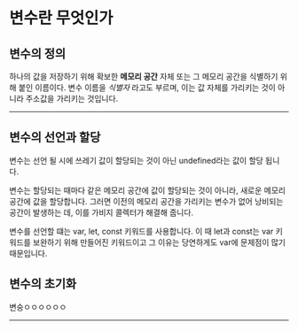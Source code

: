 변수란 무엇인가
==============

## 변수의 정의
하나의 값을 저장하기 위해 확보한 **메모리 공간** 자체 또는 그 메모리 공간을 식별하기 위해 붙인 이름이다.
변수 이름을 *식별자* 라고도 부르며, 이는 값 자체를 가리키는 것이 아니라 주소값을 가리키는 것입니다.

* * *

## 변수의 선언과 할당
변수는 선언 될 시에 쓰레기 값이 할당되는 것이 아닌 undefined라는 값이 할당 됩니다.

변수는 할당되는 때마다 같은 메모리 공간에 값이 할당되는 것이 아니라, 새로운 메모리 공간에 값을 할당합니다. 그러면 이전의 메모리 공간을 가리키는 변수가 없어 낭비되는 공간이 발생하는 데, 이를 가비지 콜렉터가 해결해 줍니다.

변수를 선언할 떄는 var, let, const 키워드를 사용합니다. 이 때 let과 const는 var 키워드를 보완하기 위해 만들어진 키워드이고 그 이유는 당연하게도 var에 문제점이 많기 때문입니다.

## 변수의 초기화
변숭ㅇㅇㅇㅇㅇㅇ
* * *

